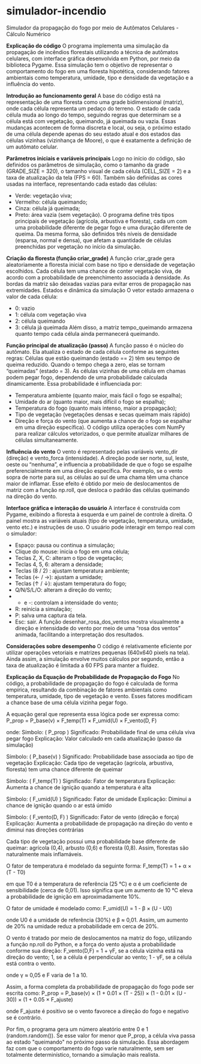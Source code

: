 # simulador-incendio
Simulador da propagação do fogo por meio de Autômatos Celulares - Cálculo Numérico

**Explicação do código**
O programa implementa uma simulação da propagação de incêndios florestais utilizando a técnica de autômatos celulares, com interface gráfica desenvolvida em Python, por meio da biblioteca Pygame. Essa simulação tem o objetivo de representar o comportamento do fogo em uma floresta hipotética, considerando fatores ambientais como temperatura, umidade, tipo e densidade da vegetação e a influência do vento.

**Introdução ao funcionamento geral**
A base do código está na representação de uma floresta como uma grade bidimensional (matriz), onde cada célula representa um pedaço do terreno. O estado de cada célula muda ao longo do tempo, seguindo regras que determinam se a célula está com vegetação, queimando, já queimada ou vazia.
Essas mudanças acontecem de forma discreta e local, ou seja, o próximo estado de uma célula depende apenas do seu estado atual e dos estados das células vizinhas (vizinhança de Moore), o que é exatamente a definição de um autômato celular.

**Parâmetros iniciais e variáveis principais**
Logo no início do código, são definidos os parâmetros de simulação, como o tamanho da grade (GRADE_SIZE = 320), o tamanho visual de cada célula (CELL_SIZE = 2) e a taxa de atualização da tela (FPS = 60).
Também são definidas as cores usadas na interface, representando cada estado das células:
- Verde: vegetação viva;
- Vermelho: célula queimando;
- Cinza: célula já queimada;
- Preto: área vazia (sem vegetação).
O programa define três tipos principais de vegetação (agrícola, arbustiva e floresta), cada um com uma probabilidade diferente de pegar fogo e uma duração diferente de queima. Da mesma forma, são definidos três níveis de densidade (esparsa, normal e densa), que afetam a quantidade de células preenchidas por vegetação no início da simulação.

**Criação da floresta (função criar_grade)**
A função criar_grade gera aleatoriamente a floresta inicial com base no tipo e densidade de vegetação escolhidos.
Cada célula tem uma chance de conter vegetação viva, de acordo com a probabilidade de preenchimento associada à densidade. As bordas da matriz são deixadas vazias para evitar erros de propagação nas extremidades.
Estados e dinâmica da simulação
O vetor estado armazena o valor de cada célula:
- 0: vazio
- 1: célula com vegetação viva
- 2: célula queimando
- 3: célula já queimada
Além disso, a matriz tempo_queimando armazena quanto tempo cada célula ainda permanecerá queimando.

**Função principal de atualização (passo)**
A função passo é o núcleo do autômato. Ela atualiza o estado de cada célula conforme as seguintes regras:
Células que estão queimando (estado == 2) têm seu tempo de queima reduzido. Quando o tempo chega a zero, elas se tornam “queimadas” (estado = 3).
As células vizinhas de uma célula em chamas podem pegar fogo, dependendo de uma probabilidade calculada dinamicamente.
Essa probabilidade é influenciada por:
- Temperatura ambiente (quanto maior, mais fácil o fogo se espalha);
- Umidade do ar (quanto maior, mais difícil o fogo se espalha);
- Temperatura do fogo (quanto mais intenso, maior a propagação);
- Tipo de vegetação (vegetações densas e secas queimam mais rápido)
- Direção e força do vento (que aumenta a chance de o fogo se espalhar em uma direção específica).
O código utiliza operações com NumPy para realizar cálculos vetorizados, o que permite atualizar milhares de células simultaneamente.

**Influência do vento**
O vento é representado pelas variáveis vento_dir (direção) e vento_forca (intensidade).
A direção pode ser norte, sul, leste, oeste ou “nenhuma”, e influencia a probabilidade de que o fogo se espalhe preferencialmente em uma direção específica.
Por exemplo, se o vento sopra de norte para sul, as células ao sul de uma chama têm uma chance maior de inflamar.
Esse efeito é obtido por meio de deslocamentos de matriz com a função np.roll, que desloca o padrão das células queimando na direção do vento.

**Interface gráfica e interação do usuário**
A interface é construída com Pygame, exibindo a floresta à esquerda e um painel de controle à direita. O painel mostra as variáveis atuais (tipo de vegetação, temperatura, umidade, vento etc.) e instruções de uso.
O usuário pode interagir em tempo real com o simulador:
- Espaço: pausa ou continua a simulação;
- Clique do mouse: inicia o fogo em uma célula;
- Teclas Z, X, C: alteram o tipo de vegetação;
- Teclas 4, 5, 6: alteram a densidade;
- Teclas (8 / 2) : ajustam temperatura ambiente;
- Teclas (← / →): ajustam a  umidade;
- Teclas (↑ / ↓): ajustam temperatura do fogo;
- Q/N/S/L/O: alteram a direção do vento;
- + e -: controlam a intensidade do vento;
- R: reinicia a simulação;
- P: salva uma captura da tela.
- Esc: sair.
A função desenhar_rosa_dos_ventos mostra visualmente a direção e intensidade do vento por meio de uma “rosa dos ventos” animada, facilitando a interpretação dos resultados.

**Considerações sobre desempenho**
O código é relativamente eficiente por utilizar operações vetoriais e matrizes pequenas (640x640 pixels na tela). Ainda assim, a simulação envolve muitos cálculos por segundo, então a taxa de atualização é limitada a 60 FPS para manter a fluidez.


**Explicação da Equação de Probabilidade de Propagação do Fogo**
No código, a probabilidade de propagação do fogo é calculada de forma empírica, resultando da combinação de fatores ambientais como temperatura, umidade, tipo de vegetação e vento. Esses fatores modificam a chance base de uma célula vizinha pegar fogo.

A equação geral que representa essa lógica pode ser expressa como:
P_prop = P_base(v) × F_temp(T) × F_umid(U) × F_vento(D, F)

onde:
Símbolo: ( P_prop )
Significado: Probabilidade final de uma célula viva pegar fogo
Explicação: Valor calculado em cada atualização (passo da simulação)

Símbolo: ( P_base(v) )
Significado: Probabilidade base associada ao tipo de vegetação
Explicação: Cada tipo de vegetação (agrícola, arbustiva, floresta) tem uma chance diferente de queimar

Símbolo: ( F_temp(T) )
Significado: Fator de temperatura
Explicação: Aumenta a chance de ignição quando a temperatura é alta

Símbolo: ( F_umid(U) )
Significado: Fator de umidade
Explicação: Diminui a chance de ignição quando o ar está úmido

Símbolo: ( F_vento(D, F) )
Significado: Fator de vento (direção e força)
Explicação: Aumenta a probabilidade de propagação na direção do vento e diminui nas direções contrárias

Cada tipo de vegetação possui uma probabilidade base diferente de queimar: agrícola (0,4), arbusto (0,6) e floresta (0,8). Assim, florestas são naturalmente mais inflamáveis.

O fator de temperatura é modelado da seguinte forma:
F_temp(T) = 1 + α × (T - T0)

em que T0 é a temperatura de referência (25 °C) e α é um coeficiente de sensibilidade (cerca de 0,01). Isso significa que um aumento de 10 °C eleva a probabilidade de ignição em aproximadamente 10%.

O fator de umidade é modelado como:
F_umid(U) = 1 - β × (U - U0)

onde U0 é a umidade de referência (30%) e β ≈ 0,01. Assim, um aumento de 20% na umidade reduz a probabilidade em cerca de 20%.

O vento é tratado por meio de deslocamentos na matriz do fogo, utilizando a função np.roll do Python, e a força do vento ajusta a probabilidade conforme sua direção:
F_vento(D,F) =
    1 + γF, se a célula vizinha está na direção do vento;
    1, se a célula é perpendicular ao vento;
    1 - γF, se a célula está contra o vento.

onde γ ≈ 0,05 e F varia de 1 a 10.

Assim, a forma completa da probabilidade de propagação do fogo pode ser escrita como:
P_prop = P_base(v) × (1 + 0.01 × (T - 25)) × (1 - 0.01 × (U - 30)) × (1 + 0.05 × F_ajuste)

onde F_ajuste é positivo se o vento favorece a direção do fogo e negativo se é contrário.

Por fim, o programa gera um número aleatório entre 0 e 1 (random.random()). Se esse valor for menor que P_prop, a célula viva passa ao estado "queimando" no próximo passo da simulação. Essa abordagem faz com que o comportamento do fogo varie naturalmente, sem ser totalmente determinístico, tornando a simulação mais realista. 
